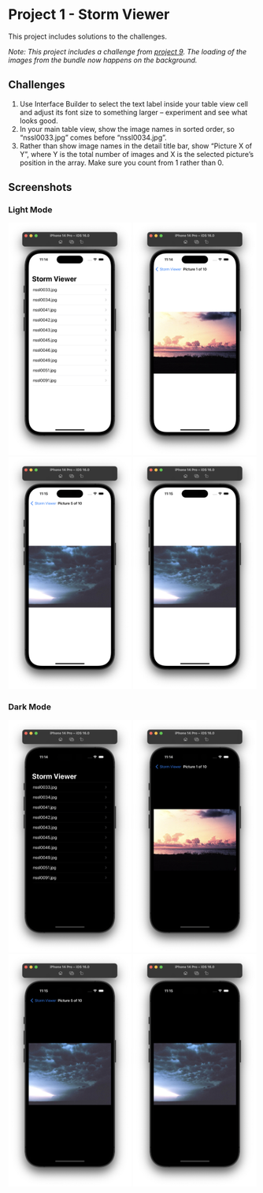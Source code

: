 # Project 1 - Storm Viewer

This project includes solutions to the challenges.

*Note: This project includes a challenge from [project 9](../11-Project-9-GrandCentralDispatch). The loading of the images from the bundle now happens on the background.*

## Challenges

1. Use Interface Builder to select the text label inside your table view cell and adjust its font size to something larger – experiment and see what looks good.
2. In your main table view, show the image names in sorted order, so “nssl0033.jpg” comes before “nssl0034.jpg”.
3. Rather than show image names in the detail title bar, show “Picture X of Y”, where Y is the total number of images and X is the selected picture’s position in the array. Make sure you count from 1 rather than 0.

## Screenshots

### Light Mode

<div>
  <img src="Screenshots/Light/Light_01.png" width="250">
  <img src="Screenshots/Light/Light_02.png" width="250">
  <img src="Screenshots/Light/Light_03.png" width="250">
  <img src="Screenshots/Light/Light_04.png" width="250">
</div>

### Dark Mode

<div>
  <img src="Screenshots/Dark/Dark_01.png" width="250">
  <img src="Screenshots/Dark/Dark_02.png" width="250">
  <img src="Screenshots/Dark/Dark_03.png" width="250">
  <img src="Screenshots/Dark/Dark_04.png" width="250">
</div>
